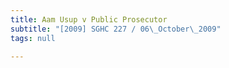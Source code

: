 ```yaml
---
title: Aam Usup v Public Prosecutor
subtitle: "[2009] SGHC 227 / 06\_October\_2009"
tags: null

---
```


